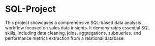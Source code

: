 # SQL-Project
This project showcases a comprehensive SQL-based data analysis workflow focused on sales data insights. It demonstrates essential SQL skills, including data cleaning, joins, aggregations, subqueries, and performance metrics extraction from a relational database.
